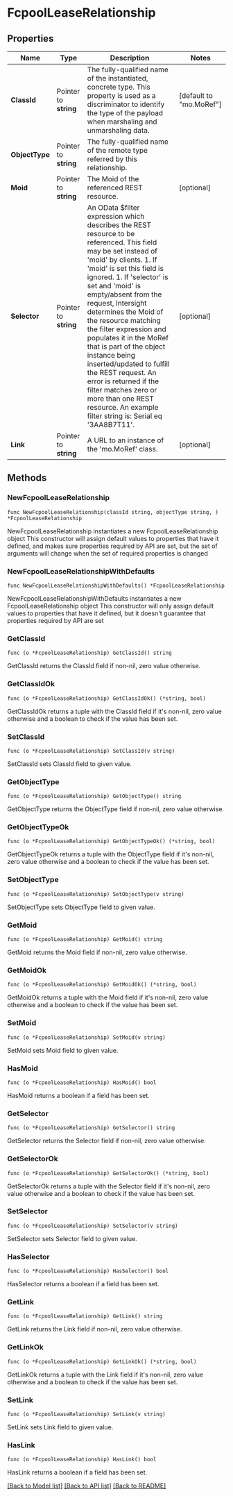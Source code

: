 # FcpoolLeaseRelationship

## Properties

Name | Type | Description | Notes
------------ | ------------- | ------------- | -------------
**ClassId** | Pointer to **string** | The fully-qualified name of the instantiated, concrete type. This property is used as a discriminator to identify the type of the payload when marshaling and unmarshaling data. | [default to "mo.MoRef"]
**ObjectType** | Pointer to **string** | The fully-qualified name of the remote type referred by this relationship. | 
**Moid** | Pointer to **string** | The Moid of the referenced REST resource. | [optional] 
**Selector** | Pointer to **string** | An OData $filter expression which describes the REST resource to be referenced. This field may be set instead of &#39;moid&#39; by clients. 1. If &#39;moid&#39; is set this field is ignored. 1. If &#39;selector&#39; is set and &#39;moid&#39; is empty/absent from the request, Intersight determines the Moid of the resource matching the filter expression and populates it in the MoRef that is part of the object instance being inserted/updated to fulfill the REST request. An error is returned if the filter matches zero or more than one REST resource. An example filter string is: Serial eq &#39;3AA8B7T11&#39;. | [optional] 
**Link** | Pointer to **string** | A URL to an instance of the &#39;mo.MoRef&#39; class. | [optional] 

## Methods

### NewFcpoolLeaseRelationship

`func NewFcpoolLeaseRelationship(classId string, objectType string, ) *FcpoolLeaseRelationship`

NewFcpoolLeaseRelationship instantiates a new FcpoolLeaseRelationship object
This constructor will assign default values to properties that have it defined,
and makes sure properties required by API are set, but the set of arguments
will change when the set of required properties is changed

### NewFcpoolLeaseRelationshipWithDefaults

`func NewFcpoolLeaseRelationshipWithDefaults() *FcpoolLeaseRelationship`

NewFcpoolLeaseRelationshipWithDefaults instantiates a new FcpoolLeaseRelationship object
This constructor will only assign default values to properties that have it defined,
but it doesn't guarantee that properties required by API are set

### GetClassId

`func (o *FcpoolLeaseRelationship) GetClassId() string`

GetClassId returns the ClassId field if non-nil, zero value otherwise.

### GetClassIdOk

`func (o *FcpoolLeaseRelationship) GetClassIdOk() (*string, bool)`

GetClassIdOk returns a tuple with the ClassId field if it's non-nil, zero value otherwise
and a boolean to check if the value has been set.

### SetClassId

`func (o *FcpoolLeaseRelationship) SetClassId(v string)`

SetClassId sets ClassId field to given value.


### GetObjectType

`func (o *FcpoolLeaseRelationship) GetObjectType() string`

GetObjectType returns the ObjectType field if non-nil, zero value otherwise.

### GetObjectTypeOk

`func (o *FcpoolLeaseRelationship) GetObjectTypeOk() (*string, bool)`

GetObjectTypeOk returns a tuple with the ObjectType field if it's non-nil, zero value otherwise
and a boolean to check if the value has been set.

### SetObjectType

`func (o *FcpoolLeaseRelationship) SetObjectType(v string)`

SetObjectType sets ObjectType field to given value.


### GetMoid

`func (o *FcpoolLeaseRelationship) GetMoid() string`

GetMoid returns the Moid field if non-nil, zero value otherwise.

### GetMoidOk

`func (o *FcpoolLeaseRelationship) GetMoidOk() (*string, bool)`

GetMoidOk returns a tuple with the Moid field if it's non-nil, zero value otherwise
and a boolean to check if the value has been set.

### SetMoid

`func (o *FcpoolLeaseRelationship) SetMoid(v string)`

SetMoid sets Moid field to given value.

### HasMoid

`func (o *FcpoolLeaseRelationship) HasMoid() bool`

HasMoid returns a boolean if a field has been set.

### GetSelector

`func (o *FcpoolLeaseRelationship) GetSelector() string`

GetSelector returns the Selector field if non-nil, zero value otherwise.

### GetSelectorOk

`func (o *FcpoolLeaseRelationship) GetSelectorOk() (*string, bool)`

GetSelectorOk returns a tuple with the Selector field if it's non-nil, zero value otherwise
and a boolean to check if the value has been set.

### SetSelector

`func (o *FcpoolLeaseRelationship) SetSelector(v string)`

SetSelector sets Selector field to given value.

### HasSelector

`func (o *FcpoolLeaseRelationship) HasSelector() bool`

HasSelector returns a boolean if a field has been set.

### GetLink

`func (o *FcpoolLeaseRelationship) GetLink() string`

GetLink returns the Link field if non-nil, zero value otherwise.

### GetLinkOk

`func (o *FcpoolLeaseRelationship) GetLinkOk() (*string, bool)`

GetLinkOk returns a tuple with the Link field if it's non-nil, zero value otherwise
and a boolean to check if the value has been set.

### SetLink

`func (o *FcpoolLeaseRelationship) SetLink(v string)`

SetLink sets Link field to given value.

### HasLink

`func (o *FcpoolLeaseRelationship) HasLink() bool`

HasLink returns a boolean if a field has been set.


[[Back to Model list]](../README.md#documentation-for-models) [[Back to API list]](../README.md#documentation-for-api-endpoints) [[Back to README]](../README.md)


